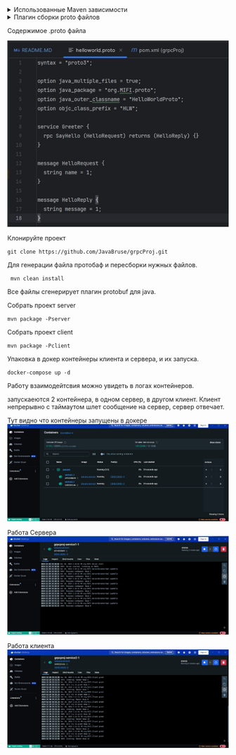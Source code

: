 <details><summary>Использованные Maven зависимости</summary>
 
            <groupId>io.grpc</groupId>
            <artifactId>grpc-services</artifactId>
      
            <groupId>io.grpc</groupId>
            <artifactId>grpc-netty-shaded</artifactId>
            <scope>runtime</scope>
      
            <groupId>io.grpc</groupId>
            <artifactId>grpc-protobuf</artifactId>
       
            <groupId>io.grpc</groupId>
            <artifactId>grpc-stub</artifactId>
        
            <groupId>com.google.protobuf</groupId>
            <artifactId>protobuf-java-util</artifactId>
            <version>${protobuf.version}</version>
      
            <groupId>com.google.protobuf</groupId>
            <artifactId>protobuf-java</artifactId>
            <version>${protobuf.version}</version>
            
            <groupId>com.google.j2objc</groupId>
            <artifactId>j2objc-annotations</artifactId>
            <version>3.0.0</version>
  
            <groupId>javax.annotation</groupId>
            <artifactId>javax.annotation-api</artifactId>
            <version>1.3.2</version>
</details>



<details><summary>Плагин сборки proto файлов</summary>
<build>

org.xolstice.maven.plugins:protobuf-maven-plugin:0.6.1

com.google.protobuf:protoc:${protoc.version}:exe:windows-x86_64:grpc-java

io.grpc:protoc-gen-grpc-java:${grpc.version}:exe:windows-x86_64
</details>

Содержимое .proto файла

![proto](protofile.jpg)




Клонируйте проект 
```shell
git clone https://github.com/JavaBruse/grpcProj.git
```
Для генерации файла протобаф и пересборки нужных файлов.
```shell
 mvn clean install
```
Все файлы сгенерирует плагин protobuf для java.

Собрать проект server
```shell
mvn package -Pserver
```
Собрать проект client
```shell
mvn package -Pclient
```
Упаковка в докер контейнеры клиента и сервера, и их запуска.
```shell
docker-compose up -d
```
Работу взаимодейтсвия можно увидеть в логах контейнеров. 

запускаеются 2 контейнера, в одном сервер, в другом клиент. 
Клиент непрерывно с таймаутом шлет сообщение на сервер, сервер отвечает.


Тут видно что контейнеры запущены в докере
![Отчеты](контейнеры.jpg)

Работа Сервера
![Отчеты](сервер.jpg)

Работа клиента
![Отчеты](клиент.jpg)